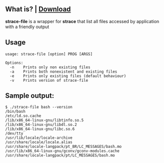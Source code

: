 ## What is? | [Download](https://github.com/sudo-give-me-coffee/strace-file/releases/download/continuous/strace-file)
**strace-file** is a wrapper for **strace** that list all files accessed by application with a friendly output

## Usage
```
usage: strace-file [option] PROG [ARGS]

Options:
  -n    Prints only non existing files
  -a    Prints both nonexistent and existing files
  -e    Prints only existing files (default behaviour)
  -v    Prints version of strace-file
```

## Sample output:

```
$ ./strace-file bash --version
/bin/bash
/etc/ld.so.cache
/lib/x86_64-linux-gnu/libtinfo.so.5
/lib/x86_64-linux-gnu/libdl.so.2
/lib/x86_64-linux-gnu/libc.so.6
/dev/tty
/usr/lib/locale/locale-archive
/usr/share/locale/locale.alias
/usr/share/locale-langpack/pt_BR/LC_MESSAGES/bash.mo
/usr/lib/x86_64-linux-gnu/gconv/gconv-modules.cache
/usr/share/locale-langpack/pt/LC_MESSAGES/bash.mo

```
